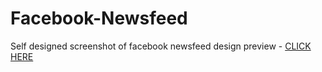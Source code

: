 # Facebook-Newsfeed
Self designed screenshot of facebook newsfeed
design preview - [CLICK HERE](http://www.superscript.tech/Facebook-Newsfeed/)
